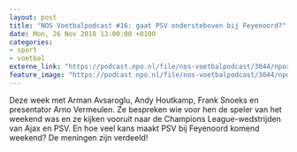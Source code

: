 ```yaml
---
layout: post
title: "NOS Voetbalpodcast #16: gaat PSV ondersteboven bij Feyenoord?"
date: Mon, 26 Nov 2018 13:00:00 +0100
categories: 
- sport 
- voetbal 
externe_link: "https://podcast.npo.nl/file/nos-voetbalpodcast/3044/nporadio1_nos-voetbalpodcast_20181126_nos-voetbalpodcast-16-gaat-psv-ondersteboven-bij-feyenoord.mp3"
feature_image: "https://podcast.npo.nl/file/nos-voetbalpodcast/3044/nporadio1_nos-voetbalpodcast_20181126_nos-voetbalpodcast-16-gaat-psv-ondersteboven-bij-feyenoord.mp3"
---
```


Deze week met Arman Avsaroglu, Andy Houtkamp, Frank Snoeks en presentator Arno Vermeulen. Ze bespreken wie voor hen de speler van het weekend was en ze kijken vooruit naar de Champions League-wedstrijden van Ajax en PSV. En hoe veel kans maakt PSV bij Feyenoord komend weekend? De meningen zijn verdeeld!
